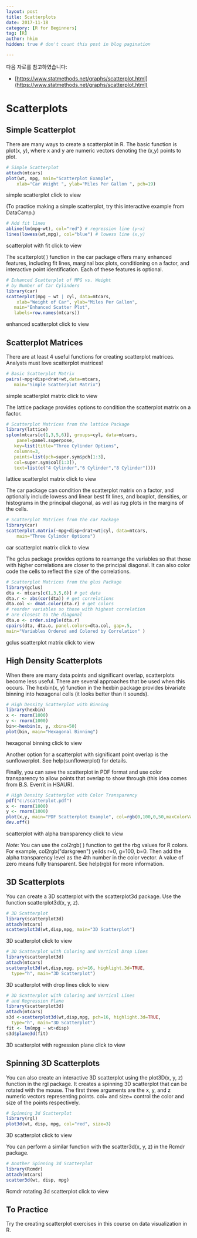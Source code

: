 ```yaml
---
layout: post  
title: Scatterplots
date: 2017-11-18  
category: [R for Beginners]  
tag: [R]  
author: hkim  
hidden: true # don't count this post in blog pagination  

---
```


다음 자료를 참고하였습니다:  
- [https://www.statmethods.net/graphs/scatterplot.html](https://www.statmethods.net/graphs/scatterplot.html)

# Scatterplots

## Simple Scatterplot

There are many ways to create a scatterplot in R. The basic function is plot(x, y), where x and y are numeric vectors denoting the (x,y) points to plot.

```r
# Simple Scatterplot
attach(mtcars)
plot(wt, mpg, main="Scatterplot Example",
  	xlab="Car Weight ", ylab="Miles Per Gallon ", pch=19)
```

simple scatterplot click to view

(To practice making a simple scatterplot, try this interactive example from DataCamp.)

```r
# Add fit lines
abline(lm(mpg~wt), col="red") # regression line (y~x)
lines(lowess(wt,mpg), col="blue") # lowess line (x,y)
```

scatterplot with fit click to view

The scatterplot( ) function in the car package offers many enhanced features, including fit lines, marginal box plots, conditioning on a factor, and interactive point identification. Each of these features is optional.

```r
# Enhanced Scatterplot of MPG vs. Weight
# by Number of Car Cylinders
library(car)
scatterplot(mpg ~ wt | cyl, data=mtcars,
  	xlab="Weight of Car", ylab="Miles Per Gallon",
   main="Enhanced Scatter Plot",
   labels=row.names(mtcars))
```

enhanced scatterplot click to view


## Scatterplot Matrices

There are at least 4 useful functions for creating scatterplot matrices. Analysts must love scatterplot matrices!

```r
# Basic Scatterplot Matrix
pairs(~mpg+disp+drat+wt,data=mtcars,
   main="Simple Scatterplot Matrix")
```

simple scatterplot matrix click to view

The lattice package provides options to condition the scatterplot matrix on a factor.

```r
# Scatterplot Matrices from the lattice Package
library(lattice)
splom(mtcars[c(1,3,5,6)], groups=cyl, data=mtcars,
  	panel=panel.superpose,
   key=list(title="Three Cylinder Options",
   columns=3,
   points=list(pch=super.sym$pch[1:3],
   col=super.sym$col[1:3]),
   text=list(c("4 Cylinder","6 Cylinder","8 Cylinder"))))
```

lattice scatterplot matrix click to view

The car package can condition the scatterplot matrix on a factor, and optionally include lowess and linear best fit lines, and boxplot, densities, or histograms in the principal diagonal, as well as rug plots in the margins of the cells.

```r
# Scatterplot Matrices from the car Package
library(car)
scatterplot.matrix(~mpg+disp+drat+wt|cyl, data=mtcars,
  	main="Three Cylinder Options")
```

car scatterplot matrix click to view

The gclus package provides options to rearrange the variables so that those with higher correlations are closer to the principal diagonal. It can also color code the cells to reflect the size of the correlations.

```r
# Scatterplot Matrices from the glus Package
library(gclus)
dta <- mtcars[c(1,3,5,6)] # get data
dta.r <- abs(cor(dta)) # get correlations
dta.col <- dmat.color(dta.r) # get colors
# reorder variables so those with highest correlation
# are closest to the diagonal
dta.o <- order.single(dta.r)
cpairs(dta, dta.o, panel.colors=dta.col, gap=.5,
main="Variables Ordered and Colored by Correlation" )
```

gclus scatterplot matrix click to view


## High Density Scatterplots

When there are many data points and significant overlap, scatterplots become less useful. There are several approaches that be used when this occurs. The hexbin(x, y) function in the hexbin package provides bivariate binning into hexagonal cells (it looks better than it sounds).

```r
# High Density Scatterplot with Binning
library(hexbin)
x <- rnorm(1000)
y <- rnorm(1000)
bin<-hexbin(x, y, xbins=50)
plot(bin, main="Hexagonal Binning")
```

hexagonal binning click to view

Another option for a scatterplot with significant point overlap is the sunflowerplot. See help(sunflowerplot) for details.

Finally, you can save the scatterplot in PDF format and use color transparency to allow points that overlap to show through (this idea comes from B.S. Everrit in HSAUR).

```r
# High Density Scatterplot with Color Transparency
pdf("c:/scatterplot.pdf")
x <- rnorm(1000)
y <- rnorm(1000)
plot(x,y, main="PDF Scatterplot Example", col=rgb(0,100,0,50,maxColorValue=255), pch=16)
dev.off()
```

scatterplot with alpha transparency click to view

*Note:* You can use the col2rgb( ) function to get the rbg values for R colors. For example, col2rgb("darkgreen") yeilds r=0, g=100, b=0. Then add the alpha transparency level as the 4th number in the color vector. A value of zero means fully transparent. See help(rgb) for more information.


## 3D Scatterplots

You can create a 3D scatterplot with the scatterplot3d package. Use the function scatterplot3d(x, y, z).

```r
# 3D Scatterplot
library(scatterplot3d)
attach(mtcars)
scatterplot3d(wt,disp,mpg, main="3D Scatterplot")
```

3D scatterplot click to view

```r
# 3D Scatterplot with Coloring and Vertical Drop Lines
library(scatterplot3d)
attach(mtcars)
scatterplot3d(wt,disp,mpg, pch=16, highlight.3d=TRUE,
  type="h", main="3D Scatterplot")
```

3D scatterplot with drop lines click to view

```r
# 3D Scatterplot with Coloring and Vertical Lines
# and Regression Plane
library(scatterplot3d)
attach(mtcars)
s3d <-scatterplot3d(wt,disp,mpg, pch=16, highlight.3d=TRUE,
  type="h", main="3D Scatterplot")
fit <- lm(mpg ~ wt+disp)
s3d$plane3d(fit)
```

3D scatterplot with regression plane click to view


## Spinning 3D Scatterplots

You can also create an interactive 3D scatterplot using the plot3D(x, y, z) function in the rgl package. It creates a spinning 3D scatterplot that can be rotated with the mouse. The first three arguments are the x, y, and z numeric vectors representing points. col= and size= control the color and size of the points respectively.

```r
# Spinning 3d Scatterplot
library(rgl)
plot3d(wt, disp, mpg, col="red", size=3)
```

3D scatterplot click to view

You can perform a similar function with the scatter3d(x, y, z) in the Rcmdr package.

```r
# Another Spinning 3d Scatterplot
library(Rcmdr)
attach(mtcars)
scatter3d(wt, disp, mpg)
```

Rcmdr rotating 3d scatterplot click to view


## To Practice

Try the creating scatterplot exercises in this course on data visualization in R.
